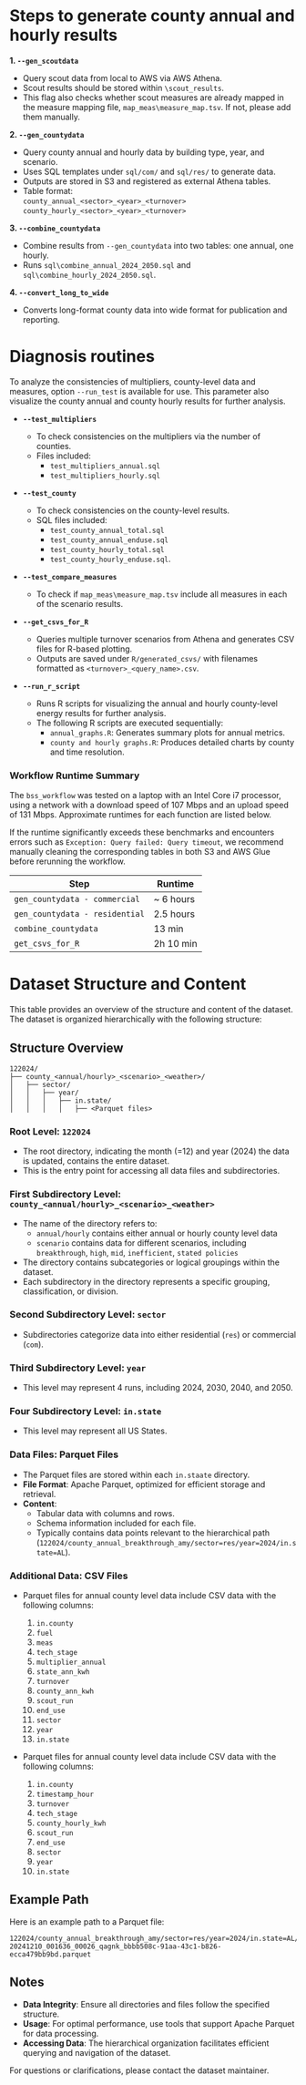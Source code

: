 # Steps to generate county annual and hourly results

<b>1. `--gen_scoutdata`</b>  
   - Query scout data from local to AWS via AWS Athena.  
   - Scout results should be stored within `\scout_results`.  
   - This flag also checks whether scout measures are already mapped in the measure mapping file, `map_meas\measure_map.tsv`. If not, please add them manually.

<b>2. `--gen_countydata`</b>  
   - Query county annual and hourly data by building type, year, and scenario.  
   - Uses SQL templates under `sql/com/` and `sql/res/` to generate data.  
   - Outputs are stored in S3 and registered as external Athena tables.  
   - Table format:  
     `county_annual_<sector>_<year>_<turnover>`  
     `county_hourly_<sector>_<year>_<turnover>`

<b>3. `--combine_countydata`</b>  
   - Combine results from `--gen_countydata` into two tables: one annual, one hourly.  
   - Runs `sql\combine_annual_2024_2050.sql` and `sql\combine_hourly_2024_2050.sql`.  
   <!-- 
   - May raise timeout or partition errors. For timeouts, reduce year range. For partition errors, remove the `PARTITIONED BY` clause.
   -->

<b>4. `--convert_long_to_wide`</b>  
   - Converts long-format county data into wide format for publication and reporting.




# Diagnosis routines
To analyze the consistencies of multipliers, county-level data and measures, option `--run_test` is available for use. This parameter also visualize the county annual and county hourly results for further analysis. 

- <b>`--test_multipliers`</b>
  -  To check consistencies on the multipliers via the number of counties. 
  - Files included: 
    - `test_multipliers_annual.sql` 
    - `test_multipliers_hourly.sql` 
- <b>`--test_county`</b>
  - To check consistencies on the county-level results. 
  - SQL files included:
    - `test_county_annual_total.sql`
    - `test_county_annual_enduse.sql`
    - `test_county_hourly_total.sql`
    - `test_county_hourly_enduse.sql`.
- <b>  `--test_compare_measures`</b> 
  - To check if `map_meas\measure_map.tsv` include all measures in each of the scenario results.

-  <b>`--get_csvs_for_R`</b>  
   - Queries multiple turnover scenarios from Athena and generates CSV files for R-based plotting.  
   - Outputs are saved under `R/generated_csvs/` with filenames formatted as `<turnover>_<query_name>.csv`.  
- <b>`--run_r_script`</b>  
   - Runs R scripts for visualizing the annual and hourly county-level energy results for further analysis.  
   - The following R scripts are executed sequentially:  
     - `annual_graphs.R`: Generates summary plots for annual metrics.  
     - `county and hourly graphs.R`: Produces detailed charts by county and time resolution.


### Workflow Runtime Summary

The <code>bss_workflow</code> was tested on a laptop with an Intel Core i7 processor, using a network with a download speed of 107 Mbps and an upload speed of 131 Mbps. Approximate runtimes for each function are listed below.

If the runtime significantly exceeds these benchmarks and encounters errors such as <code>Exception: Query failed: Query timeout</code>, we recommend manually cleaning the corresponding tables in both S3 and AWS Glue before rerunning the workflow.


| Step                     | Runtime        |
|--------------------------|----------------|
| `gen_countydata - commercial`   | ~ 6 hours            |
| `gen_countydata - residential`   | 2.5 hours     |
| `combine_countydata`     | 13 min       |
| `get_csvs_for_R`         | 2h 10 min   |


# Dataset Structure and Content

This table provides an overview of the structure and content of the dataset. The dataset is organized hierarchically with the following structure:

## Structure Overview
```
122024/
├── county_<annual/hourly>_<scenario>_<weather>/
│   ├── sector/
│   │   ├── year/
│   │   │   ├── in.state/
│   │   │   │   ├── <Parquet files>
```

### Root Level: `122024`
- The root directory, indicating the month (=12) and year (2024) the data is updated, contains the entire dataset.
- This is the entry point for accessing all data files and subdirectories.

### First Subdirectory Level: `county_<annual/hourly>_<scenario>_<weather>`
- The name of the directory refers to:
  - `annual/hourly` contains either annual or hourly county level data
  - `scenario` contains data for different scenarios, including `breakthrough`, `high`, `mid`, `inefficient`, `stated policies`
- The directory contains subcategories or logical groupings within the dataset.
- Each subdirectory in the directory represents a specific grouping, classification, or division.

### Second Subdirectory Level: `sector`
- Subdirectories categorize data into either residential (`res`) or commercial (`com`).

### Third Subdirectory Level: `year`
- This level may represent 4 runs, including 2024, 2030, 2040, and 2050.

### Four Subdirectory Level: `in.state`
- This level may represent all US States.

### Data Files: Parquet Files
- The Parquet files are stored within each `in.staate` directory.
- **File Format**: Apache Parquet, optimized for efficient storage and retrieval.
- **Content**:
  - Tabular data with columns and rows.
  - Schema information included for each file.
  - Typically contains data points relevant to the hierarchical path (`122024/county_annual_breakthrough_amy/sector=res/year=2024/in.state=AL`).

### Additional Data: CSV Files
- Parquet files for annual county level data include CSV data with the following columns:
  1. `in.county`
  2. `fuel`
  3. `meas`
  4. `tech_stage`
  5. `multiplier_annual`
  6. `state_ann_kwh`
  7. `turnover`
  8. `county_ann_kwh`
  9. `scout_run`
  10. `end_use`
  11. `sector`
  12. `year`
  13. `in.state`

- Parquet files for annual county level data include CSV data with the following columns:
  1. `in.county`
  2. `timestamp_hour`
  3. `turnover`
  4. `tech_stage`
  5. `county_hourly_kwh`
  6. `scout_run`
  7. `end_use`
  8. `sector`
  9. `year`
  10. `in.state`

## Example Path
Here is an example path to a Parquet file:
```
122024/county_annual_breakthrough_amy/sector=res/year=2024/in.state=AL/
20241210_001636_00026_qagnk_bbbb508c-91aa-43c1-b826-ecca479bb9bd.parquet
```

## Notes
- **Data Integrity**: Ensure all directories and files follow the specified structure.
- **Usage**: For optimal performance, use tools that support Apache Parquet for data processing.
- **Accessing Data**: The hierarchical organization facilitates efficient querying and navigation of the dataset.

For questions or clarifications, please contact the dataset maintainer.

